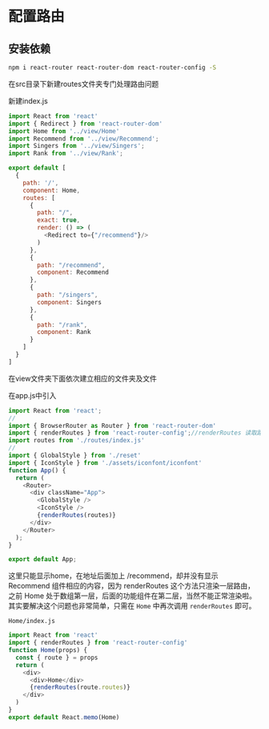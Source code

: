 # 配置路由

## 安装依赖

```bash
npm i react-router react-router-dom react-router-config -S
```

在src目录下新建routes文件夹专门处理路由问题

新建index.js

```js
import React from 'react'
import { Redirect } from 'react-router-dom'
import Home from '../view/Home'
import Recommend from '../view/Recommend';
import Singers from '../view/Singers';
import Rank from '../view/Rank';

export default [
  {
    path: '/',
    component: Home,
    routes: [
      {
        path: "/",
        exact: true,
        render: () => (
          <Redirect to={"/recommend"}/>
        )
      },
      {
        path: "/recommend",
        component: Recommend
      },
      {
        path: "/singers",
        component: Singers
      },
      {
        path: "/rank",
        component: Rank
      }
    ]
  }
]
```

在view文件夹下面依次建立相应的文件夹及文件

在app.js中引入

```js
import React from 'react';
//
import { BrowserRouter as Router } from 'react-router-dom'
import { renderRoutes } from 'react-router-config';//renderRoutes 读取路由配置转化为 Route 标签
import routes from './routes/index.js'
//
import { GlobalStyle } from './reset'
import { IconStyle } from './assets/iconfont/iconfont'
function App() {
  return (
    <Router>
      <div className="App">
        <GlobalStyle />
        <IconStyle />
        {renderRoutes(routes)}
      </div>
    </Router>
  );
}

export default App;
```

这里只能显示home，在地址后面加上 /recommend，却并没有显示 Recommend 组件相应的内容，因为 renderRoutes 这个方法只渲染一层路由，之前 Home 处于数组第一层，后面的功能组件在第二层，当然不能正常渲染啦。其实要解决这个问题也非常简单，只需在 `Home` 中再次调用 `renderRoutes` 即可。

`Home/index.js`

```js
import React from 'react'
import { renderRoutes } from 'react-router-config'
function Home(props) {
  const { route } = props
  return (
    <div>
      <div>Home</div>
      {renderRoutes(route.routes)}
    </div>
  )
}
export default React.memo(Home)
```
